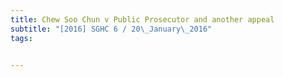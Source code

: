 ```yaml
---
title: Chew Soo Chun v Public Prosecutor and another appeal 
subtitle: "[2016] SGHC 6 / 20\_January\_2016"
tags:


---
```


